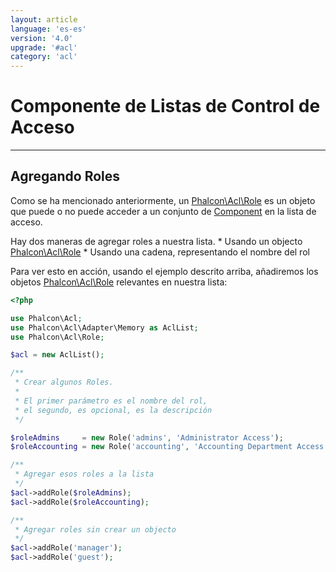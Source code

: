 ```yaml
---
layout: article
language: 'es-es'
version: '4.0'
upgrade: '#acl'
category: 'acl'
---
```

# Componente de Listas de Control de Acceso

* * *

## Agregando Roles

Como se ha mencionado anteriormente, un [Phalcon\Acl\Role](api/Phalcon_Acl_Role) es un objeto que puede o no puede acceder a un conjunto de [Component](api/Phalcon_Acl_Component) en la lista de acceso.

Hay dos maneras de agregar roles a nuestra lista. * Usando un objecto [Phalcon\Acl\Role](api/Phalcon_Acl_Role) * Usando una cadena, representando el nombre del rol

Para ver esto en acción, usando el ejemplo descrito arriba, añadiremos los objetos [Phalcon\Acl\Role](api/Phalcon_Acl_Role) relevantes en nuestra lista:

```php
<?php

use Phalcon\Acl;
use Phalcon\Acl\Adapter\Memory as AclList;
use Phalcon\Acl\Role;

$acl = new AclList();

/**
 * Crear algunos Roles.
 * 
 * El primer parámetro es el nombre del rol, 
 * el segundo, es opcional, es la descripción
 */

$roleAdmins     = new Role('admins', 'Administrator Access');
$roleAccounting = new Role('accounting', 'Accounting Department Access'); 

/**
 * Agregar esos roles a la lista
 */
$acl->addRole($roleAdmins);
$acl->addRole($roleAccounting);

/**
 * Agregar roles sin crear un objecto
 */
$acl->addRole('manager');
$acl->addRole('guest');
```
